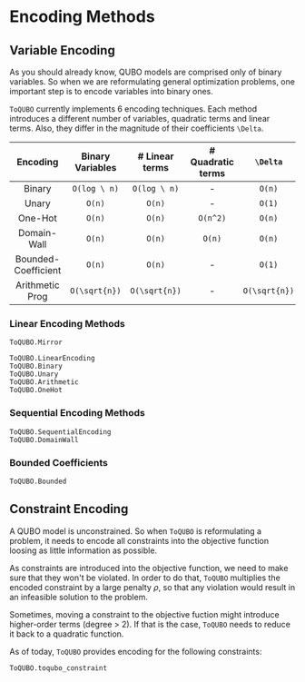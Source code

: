 # Encoding Methods

## Variable Encoding

As you should already know, QUBO models are comprised only of binary variables.
So when we are reformulating general optimization problems, one important step is to encode variables into binary ones. 

`ToQUBO` currently implements 6 encoding techniques.
Each method introduces a different number of variables, quadratic terms and linear terms.
Also, they differ in the magnitude of their coefficients ``\Delta``.

| Encoding              | Binary Variables   | # Linear terms   | # Quadratic terms   | ``\Delta``       |
|:---------------------:|:------------------:|:----------------:|:-------------------:|:----------------:|
| Binary                |  ``O(log \ n)``    |  ``O(log \ n)``  |      -              | ``O(n)``         |
| Unary                 |    ``O(n)``        |    ``O(n)``      |      -              | ``O(1)``         |
| One-Hot               |    ``O(n)``        |    ``O(n)``      |      ``O(n^2)``     | ``O(n)``         |
| Domain-Wall           |    ``O(n)``        |    ``O(n)``      |      ``O(n)``       | ``O(n)``         |
| Bounded-Coefficient   |    ``O(n)``        |    ``O(n)``      |       -             | ``O(1)``         |
| Arithmetic Prog       |  ``O(\sqrt{n})``   |  ``O(\sqrt{n})`` |       -             | ``O(\sqrt{n})``  |


### Linear Encoding Methods
```@docs
ToQUBO.Mirror
```

```@docs
ToQUBO.LinearEncoding
ToQUBO.Binary
ToQUBO.Unary
ToQUBO.Arithmetic
ToQUBO.OneHot
```

### Sequential Encoding Methods
```@docs
ToQUBO.SequentialEncoding
ToQUBO.DomainWall
```

### Bounded Coefficients
```@docs
ToQUBO.Bounded
```

## Constraint Encoding

A QUBO model is unconstrained. So when `ToQUBO` is reformulating a problem, it needs to encode all constraints into the objective function loosing as little information as possible.

As constraints are introduced into the objective function, we need to make sure that they won't be violated. In order to do that, `ToQUBO` multiplies the encoded constraint by a large penalty $\rho$, so that any violation would result in an infeasible solution to the problem.

Sometimes, moving a constraint to the objective fuction might introduce higher-order terms (degree > 2). If that is the case, `ToQUBO` needs to reduce it back to a quadratic function. 

As of today, `ToQUBO` provides encoding for the following constraints:

```@docs
ToQUBO.toqubo_constraint
```

